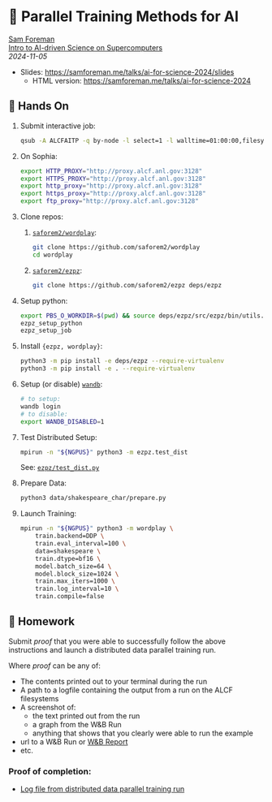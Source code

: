# 🚀 Parallel Training Methods for AI

[Sam Foreman](https://samforeman.me)  
[Intro to AI-driven Science on Supercomputers](https://www.alcf.anl.gov/alcf-ai-science-training-series)  
_2024-11-05_

- Slides: <https://samforeman.me/talks/ai-for-science-2024/slides>
  - HTML version: <https://samforeman.me/talks/ai-for-science-2024>

## 👋 Hands On

1. Submit interactive job:

    ```bash
    qsub -A ALCFAITP -q by-node -l select=1 -l walltime=01:00:00,filesystems=eagle:home -I
    ```

1. On Sophia:

    ```bash
    export HTTP_PROXY="http://proxy.alcf.anl.gov:3128"
    export HTTPS_PROXY="http://proxy.alcf.anl.gov:3128"
    export http_proxy="http://proxy.alcf.anl.gov:3128"
    export https_proxy="http://proxy.alcf.anl.gov:3128"
    export ftp_proxy="http://proxy.alcf.anl.gov:3128"
    ```

1. Clone repos:

    1. [`saforem2/wordplay`](https://github.com/saforem2/wordplay):

        ```bash
        git clone https://github.com/saforem2/wordplay
        cd wordplay
        ```

    1. [`saforem2/ezpz`](https://github.com/saforem2/ezpz):

        ```bash
        git clone https://github.com/saforem2/ezpz deps/ezpz
        ```

1. Setup python:

    ```bash
    export PBS_O_WORKDIR=$(pwd) && source deps/ezpz/src/ezpz/bin/utils.sh
    ezpz_setup_python
    ezpz_setup_job
    ```

1. Install `{ezpz, wordplay}`:

    ```bash
    python3 -m pip install -e deps/ezpz --require-virtualenv
    python3 -m pip install -e . --require-virtualenv
    ```

1. Setup (or disable) [`wandb`](https://wandb.ai):

    ```bash
    # to setup:
    wandb login
    # to disable:
    export WANDB_DISABLED=1
    ```

1. Test Distributed Setup:

    ```bash
    mpirun -n "${NGPUS}" python3 -m ezpz.test_dist
    ```

    See: [`ezpz/test_dist.py`](https://github.com/saforem2/ezpz/blob/main/src/ezpz/test_dist.py)

1. Prepare Data:

    ```bash
    python3 data/shakespeare_char/prepare.py
    ```

1. Launch Training:

    ```bash
    mpirun -n "${NGPUS}" python3 -m wordplay \
        train.backend=DDP \
        train.eval_interval=100 \
        data=shakespeare \
        train.dtype=bf16 \
        model.batch_size=64 \
        model.block_size=1024 \
        train.max_iters=1000 \
        train.log_interval=10 \
        train.compile=false
    ```

## 🎒 Homework

Submit _proof_ that you were able to successfully follow the above instructions and launch a distributed data parallel training run.

Where _proof_ can be any of:

- The contents printed out to your terminal during the run
- A path to a logfile containing the output from a run on the ALCF filesystems
- A screenshot of:
  - the text printed out from the run
  - a graph from the W&B Run
  - anything that shows that you clearly were able to run the example
- url to a W&B Run or [W&B Report](https://api.wandb.ai/links/aurora_gpt/7du35js1)
- etc.

### Proof of completion:

- [Log file from distributed data parallel training run](HW6.txt)

<!--[^gpu]: If you do not have access to the ALCF systems, you can install [OpenMPI](https://docs.open-mpi.org/en/v5.0.x/) and run across multiple CPUs as well-->
